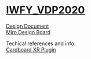 # [IWFY_VDP2020](https://github.com/micndr/IWFY_VDP2020)

[Design Document](https://docs.google.com/document/d/13CDh2o4GkSoKf8JlLu7jgUuH8NRPVI_wI79PmRxj-4Y/edit?usp=sharing)  
[Miro Design Board](https://miro.com/app/board/o9J_kixNdA8=/)

Techical references and info:  
[Cardboard XR Plugin](https://github.com/googlevr/cardboard)  
